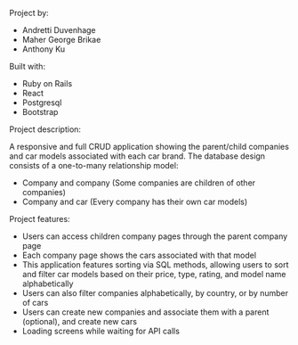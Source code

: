 Project by:

- Andretti Duvenhage
- Maher George Brikae
- Anthony Ku

Built with:

- Ruby on Rails
- React
- Postgresql
- Bootstrap

Project description:

A responsive and full CRUD application showing the parent/child companies and car models associated with each car brand. The database design consists of a one-to-many relationship model:

- Company and company (Some companies are children of other companies)
- Company and car (Every company has their own car models)

Project features:

- Users can access children company pages through the parent company page
- Each company page shows the cars associated with that model
- This application features sorting via SQL methods, allowing users to sort and filter car models based on their price, type, rating, and model name alphabetically
- Users can also filter companies alphabetically, by country, or by number of cars
- Users can create new companies and associate them with a parent (optional), and create new cars
- Loading screens while waiting for API calls
